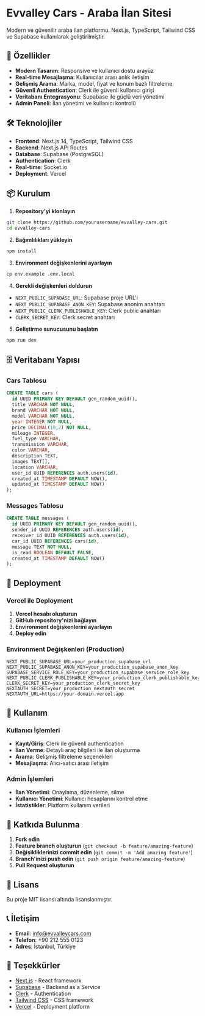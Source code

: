# Evvalley Cars - Araba İlan Sitesi

Modern ve güvenilir araba ilan platformu. Next.js, TypeScript, Tailwind CSS ve Supabase kullanılarak geliştirilmiştir.

## 🚀 Özellikler

- **Modern Tasarım**: Responsive ve kullanıcı dostu arayüz
- **Real-time Mesajlaşma**: Kullanıcılar arası anlık iletişim
- **Gelişmiş Arama**: Marka, model, fiyat ve konum bazlı filtreleme
- **Güvenli Authentication**: Clerk ile güvenli kullanıcı girişi
- **Veritabanı Entegrasyonu**: Supabase ile güçlü veri yönetimi
- **Admin Paneli**: İlan yönetimi ve kullanıcı kontrolü

## 🛠️ Teknolojiler

- **Frontend**: Next.js 14, TypeScript, Tailwind CSS
- **Backend**: Next.js API Routes
- **Database**: Supabase (PostgreSQL)
- **Authentication**: Clerk
- **Real-time**: Socket.io
- **Deployment**: Vercel

## 📦 Kurulum

1. **Repository'yi klonlayın**
```bash
git clone https://github.com/yourusername/evvalley-cars.git
cd evvalley-cars
```

2. **Bağımlılıkları yükleyin**
```bash
npm install
```

3. **Environment değişkenlerini ayarlayın**
```bash
cp env.example .env.local
```

4. **Gerekli değişkenleri doldurun**
- `NEXT_PUBLIC_SUPABASE_URL`: Supabase proje URL'i
- `NEXT_PUBLIC_SUPABASE_ANON_KEY`: Supabase anonim anahtarı
- `NEXT_PUBLIC_CLERK_PUBLISHABLE_KEY`: Clerk public anahtarı
- `CLERK_SECRET_KEY`: Clerk secret anahtarı

5. **Geliştirme sunucusunu başlatın**
```bash
npm run dev
```

## 🗄️ Veritabanı Yapısı

### Cars Tablosu
```sql
CREATE TABLE cars (
  id UUID PRIMARY KEY DEFAULT gen_random_uuid(),
  title VARCHAR NOT NULL,
  brand VARCHAR NOT NULL,
  model VARCHAR NOT NULL,
  year INTEGER NOT NULL,
  price DECIMAL(10,2) NOT NULL,
  mileage INTEGER,
  fuel_type VARCHAR,
  transmission VARCHAR,
  color VARCHAR,
  description TEXT,
  images TEXT[],
  location VARCHAR,
  user_id UUID REFERENCES auth.users(id),
  created_at TIMESTAMP DEFAULT NOW(),
  updated_at TIMESTAMP DEFAULT NOW()
);
```

### Messages Tablosu
```sql
CREATE TABLE messages (
  id UUID PRIMARY KEY DEFAULT gen_random_uuid(),
  sender_id UUID REFERENCES auth.users(id),
  receiver_id UUID REFERENCES auth.users(id),
  car_id UUID REFERENCES cars(id),
  message TEXT NOT NULL,
  is_read BOOLEAN DEFAULT FALSE,
  created_at TIMESTAMP DEFAULT NOW()
);
```

## 🚀 Deployment

### Vercel ile Deployment

1. **Vercel hesabı oluşturun**
2. **GitHub repository'nizi bağlayın**
3. **Environment değişkenlerini ayarlayın**
4. **Deploy edin**

### Environment Değişkenleri (Production)

```env
NEXT_PUBLIC_SUPABASE_URL=your_production_supabase_url
NEXT_PUBLIC_SUPABASE_ANON_KEY=your_production_supabase_anon_key
SUPABASE_SERVICE_ROLE_KEY=your_production_supabase_service_role_key
NEXT_PUBLIC_CLERK_PUBLISHABLE_KEY=your_production_clerk_publishable_key
CLERK_SECRET_KEY=your_production_clerk_secret_key
NEXTAUTH_SECRET=your_production_nextauth_secret
NEXTAUTH_URL=https://your-domain.vercel.app
```

## 📱 Kullanım

### Kullanıcı İşlemleri
- **Kayıt/Giriş**: Clerk ile güvenli authentication
- **İlan Verme**: Detaylı araç bilgileri ile ilan oluşturma
- **Arama**: Gelişmiş filtreleme seçenekleri
- **Mesajlaşma**: Alıcı-satıcı arası iletişim

### Admin İşlemleri
- **İlan Yönetimi**: Onaylama, düzenleme, silme
- **Kullanıcı Yönetimi**: Kullanıcı hesaplarını kontrol etme
- **İstatistikler**: Platform kullanım verileri

## 🤝 Katkıda Bulunma

1. **Fork edin**
2. **Feature branch oluşturun** (`git checkout -b feature/amazing-feature`)
3. **Değişikliklerinizi commit edin** (`git commit -m 'Add amazing feature'`)
4. **Branch'inizi push edin** (`git push origin feature/amazing-feature`)
5. **Pull Request oluşturun**

## 📄 Lisans

Bu proje MIT lisansı altında lisanslanmıştır.

## 📞 İletişim

- **Email**: info@evvalleycars.com
- **Telefon**: +90 212 555 0123
- **Adres**: İstanbul, Türkiye

## 🙏 Teşekkürler

- [Next.js](https://nextjs.org/) - React framework
- [Supabase](https://supabase.com/) - Backend as a Service
- [Clerk](https://clerk.com/) - Authentication
- [Tailwind CSS](https://tailwindcss.com/) - CSS framework
- [Vercel](https://vercel.com/) - Deployment platform
